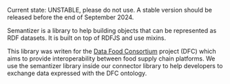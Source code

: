 Current state: UNSTABLE, please do not use. A stable version should be released before the end of September 2024.

Semantizer is a library to help building objects that can be represented as RDF datasets. It is built on top of RDFJS and use mixins.

This library was writen for the [Data Food Consortium](https://datafoodconsortium.org) project (DFC) which aims to provide interoperability between food supply chain platforms. We use the semantizer library inside our connector library to help developers to exchange data expressed with the DFC ontology.
